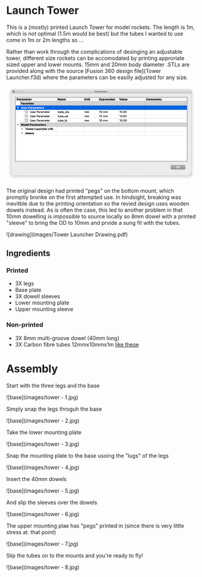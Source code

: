 # Launch Tower
This is a (mostly) printed Launch Tower for model rockets. The length is 1m, which is _not_ optimal (1.5m would be best) but the tubes I wanted to use come in 1m or 2m lengths so ...

Rather than work through the complications of desinging an adjustable tower, different size rockets can be accomodated by printing approriate sized upper and lower mounts. 15mm and 20mm body diameter .STLs are provided along with the source [Fusion 360 design file](Tower Launcher.f3d) where the parameters can be easilly adjusted for any size.

![Parameters](images/params.png)

The original design had printed "pegs" on the bottom mount, which promptly bronke on the first attempted use. In hindsight, breaking was inevitble due to the printing orientation so the revied design uses wooden dowels instead. As is often the case, this led to another problem in that 10mm dowelling is _impossible_ to source locally so 8mm dowel with a printed "sleeve" to bring the OD to 10mm and prvide a sung fit with the tubes.

![drawing](images/Tower Launcher Drawing.pdf)

## Ingredients

### Printed

* 3X legs
* Base plate
* 3X dowell sleeves
* Lower mounting plate
* Upper mounting sleeve

### Non-printed

* 3X 8mm multi-groove dowel (40mm long)
* 3X Carbon fibre tubes 12mmx10mmx1m [like these](https://www.easycomposites.co.uk/#!/cured-carbon-fibre-products/carbon-fibre-tube/woven-finish-carbon-fibre-tube/glossy-3k-woven-finish-12mm-10mm.html)
 
# Assembly

Start with the three legs and the base

![base](images/tower - 1.jpg)

Simply snap the legs throguh the base

![base](images/tower - 2.jpg)

Take the lower mounting plate

![base](images/tower - 3.jpg)

Snap the mounting plate to the base usoing the "lugs" of the legs

![base](images/tower - 4.jpg)

Insert the 40mm dowels

![base](images/tower - 5.jpg)

And slip the sleeves over the dowels

![base](images/tower - 6.jpg)

The upper mounting plae has "pegs" printed in (since there is very little stress at. that point)

![base](images/tower - 7.jpg)

Slip the tubes on to the mounts and you're ready to fly!

![base](images/tower - 8.jpg)





